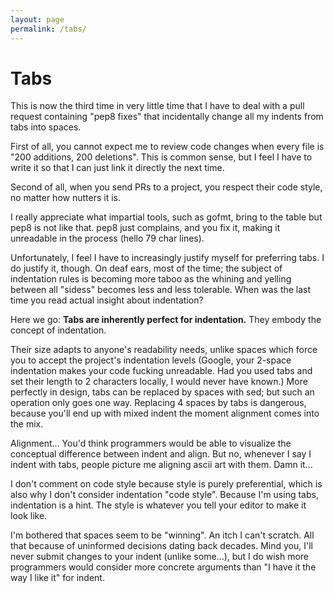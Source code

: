 ```yaml
---
layout: page
permalink: /tabs/
---
```

# Tabs

This is now the third time in very little time that I have to deal with a pull
request containing "pep8 fixes" that incidentally change all my indents from
tabs into spaces.

First of all, you cannot expect me to review code changes when every file is
"200 additions, 200 deletions". This is common sense, but I feel I have to
write it so that I can just link it directly the next time.

Second of all, when you send PRs to a project, you respect their code style,
no matter how nutters it is.

I really appreciate what impartial tools, such as gofmt, bring to the table
but pep8 is not like that. pep8 just complains, and you fix it, making it
unreadable in the process (hello 79 char lines).

Unfortunately, I feel I have to increasingly justify myself for preferring
tabs. I do justify it, though. On deaf ears, most of the time; the subject of
indentation rules is becoming more taboo as the whining and yelling between
all "sidess" becomes less and less tolerable.  When was the last time you read
actual insight about indentation?

Here we go: **Tabs are inherently perfect for indentation.**
They embody the concept of indentation.

Their size adapts to anyone's readability needs, unlike spaces which force you
to accept the project's indentation levels (Google, your 2-space indentation
makes your code fucking unreadable. Had you used tabs and set their length to 2
characters locally, I would never have known.)
More perfectly in design, tabs can be replaced by spaces with sed; but such an
operation only goes one way. Replacing 4 spaces by tabs is dangerous, because
you'll end up with mixed indent the moment alignment comes into the mix.

Alignment... You'd think programmers would be able to visualize the conceptual
difference between indent and align. But no, whenever I say I indent with tabs,
people picture me aligning ascii art with them. Damn it...

I don't comment on code style because style is purely preferential, which is
also why I don't consider indentation "code style". Because I'm using tabs,
indentation is a hint. The style is whatever you tell your editor to make it
look like.

I'm bothered that spaces seem to be "winning". An itch I can't scratch.
All that because of uninformed decisions dating back decades. Mind you, I'll
never submit changes to your indent (unlike some...), but I do wish more
programmers would consider more concrete arguments than "I have it the way I
like it" for indent.
